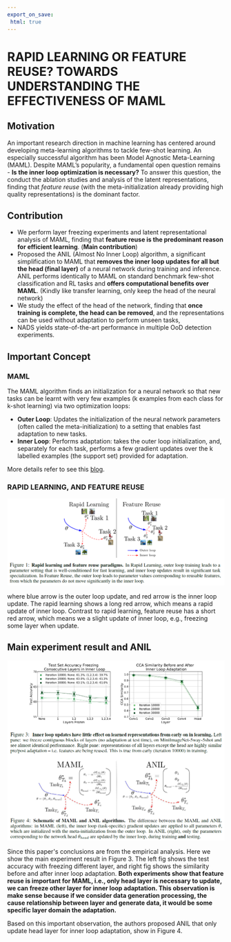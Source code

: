 ```yaml
---
export_on_save:
 html: true
---
```

# RAPID LEARNING OR FEATURE REUSE? TOWARDS UNDERSTANDING THE EFFECTIVENESS OF MAML

## Motivation

An important research direction in machine learning has centered around developing meta-learning algorithms to tackle few-shot learning. An especially successful algorithm has been Model Agnostic Meta-Learning (MAML). Despite MAML’s popularity, a fundamental open question remains - **Is the inner loop optimization is necessary?** To answer this question, the conduct the ablation studies and analysis of the latent representations, finding that *feature reuse* (with the meta-initialization already providing high quality representations) is the dominant factor.

## Contribution
+ We perform layer freezing experiments and latent representational analysis of MAML, finding that **feature reuse is the predominant reason for efficient learning**. (**Main contribution**)
+ Proposed the ANIL (Almost No Inner Loop) algorithm, a significant simplification to MAML that **removes the inner loop updates for all but the head (final layer)** of a neural network during training and inference. ANIL performs identically to MAML on standard benchmark few-shot classification and RL tasks and **offers computational benefits over MAML**. (Kindly like transfer learning, only keep the head of the neural network)
+ We study the effect of the head of the network, finding that **once training is complete, the head can be removed**, and the representations can be used without adaptation to perform unseen tasks,
+ NADS yields state-of-the-art performance in multiple OoD detection experiments.

## Important Concept
### MAML
The MAML algorithm finds an initialization for a neural network so that new tasks can be learnt with very few examples (k examples from each class for k-shot learning) via two optimization loops:
+ **Outer Loop**: Updates the initialization of the neural network parameters (often called the meta-initialization) to a setting that enables fast adaptation to new tasks.
+ **Inner Loop**: Performs adaptation: takes the outer loop initialization, and, separately for each task, performs a few gradient updates over the k labelled examples (the support set) provided for adaptation.

More details refer to see this [blog](https://lilianweng.github.io/lil-log/2018/11/30/meta-learning.html#maml).

### RAPID LEARNING, AND FEATURE REUSE
<p align="center">
  <img src="fig/FRU_fig_1.png" width="800" />
</p>

where blue arrow is the outer loop update, and red arrow is the inner loop update. The rapid learning shows a long red arrow, which means a rapid update of inner loop. Contrast to rapid learning, feature reuse has a short red arrow, which means we a slight update of inner loop, e.g., freezing some layer when update.


## Main experiment result and ANIL
<p align="center">
  <img src="fig/FRU_fig_2.png" width="800" />
</p>

Since this paper's conclusions are from the empirical analysis. Here we show the main experiment result in Figure 3. The left fig shows the test accuracy with freezing different layer, and right fig shows the similarity before and after inner loop adaptation. **Both experiments show that feature reuse is important for MAML, i.e., only head layer is necessary to update, we can freeze other layer for inner loop adaptation. This observation is make sense because if we consider data generation processing, the cause relationship between layer and generate data, it would be some specific layer domain the adaptation.**

Based on this important observation, the authors proposed ANIL that only update head layer for inner loop adaptation, show in Figure 4.
